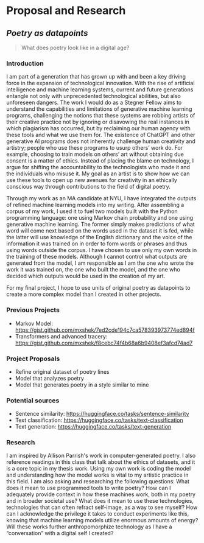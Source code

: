 # Proposal and Research
## _Poetry as datapoints_


> What does
> poetry
> look like
> in a digital age?

### Introduction
I am part of a generation that has grown up with and been a key driving force in the expansion of technological innovation. With the rise of artificial intelligence and machine learning systems, current and future generations entangle not only with unprecedented technological abilities, but also unforeseen dangers. The work I would do as a Stegner Fellow aims to understand the capabilities and limitations of generative machine learning programs, challenging the notions that these systems are robbing artists of their creative practice not by ignoring or disavowing the real instances in which plagiarism has occurred, but by reclaiming our human agency with these tools and what we use them for. The existence of ChatGPT and other generative AI programs does not inherently challenge human creativity and artistry; people who use these programs to usurp others’ work do. For example, choosing to train models on others’ art without obtaining due consent is a matter of ethics. Instead of placing the blame on technology, I argue for shifting the accountability to the technologists who made it and the individuals who misuse it. My goal as an artist is to show how we can use these tools to open up new avenues for creativity in an ethically conscious way through contributions to the field of digital poetry. 

Through my work as an MA candidate at NYU, I have integrated the outputs of refined machine learning models into my writing. After assembling a corpus of my work, I used it to fuel two models built with the Python programming language: one using Markov chain probability and one using generative machine learning. The former simply makes predictions of what word will come next based on the words used in the dataset it is fed, while the latter will use knowledge of the English dictionary and the voice of the information it was trained on in order to form words or phrases and thus using words outside the corpus. I have chosen to use only my own words in the training of these models. Although I cannot control what outputs are generated from the model, I am responsible as I am the one who wrote the work it was trained on, the one who built the model, and the one who decided which outputs would be used in the creation of my art. 

For my final project, I hope to use units of original poetry as datapoints to create a more complex model than I created in other projects. 

### Previous Projects
- Markov Model: https://gist.github.com/mxshek/7ed2cde194c7ca578393973774ed894f
- Transformers and advanced tracery: https://gist.github.com/mxshek/f8cebc74f4b68a6b9408ef3afcd74ad7

### Project Proposals
- Refine original dataset of poetry lines
- Model that analyzes poetry
- Model that generates poetry in a style similar to mine

### Potential sources
- Sentence similarity: https://huggingface.co/tasks/sentence-similarity
- Text classification: https://huggingface.co/tasks/text-classification
- Text generation: https://huggingface.co/tasks/text-generation

### Research
I am inspired by Allison Parrish's work in computer-generated poetry. I also reference readings in this class that talk about the ethics of datasets, and it is a core topic in my thesis work. Using my own work is coding the model and understanding how the model works is vital to my artistic practice in this field. I am also asking and researching the following questions: What does it mean to use programmed tools to write poetry? How can I adequately provide context in how these machines work, both in my poetry and in broader societal use? What does it mean to use these technologies, technologies that can often refract self-image, as a way to see myself? How can I acknowledge the privilege it takes to conduct experiments like this, knowing that machine learning models utilize enormous amounts of energy? Will these works further anthropomorphize technology as I have a “conversation” with a digital self I created? 



